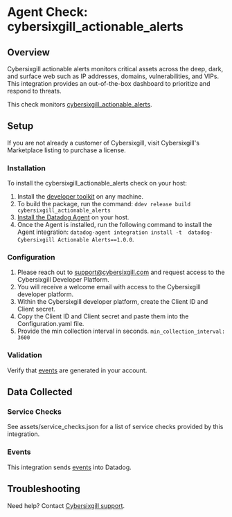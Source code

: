 # Agent Check: cybersixgill_actionable_alerts

## Overview

Cybersixgill actionable alerts monitors critical assets across the deep, dark, and surface web such as IP addresses, 
domains, vulnerabilities, and VIPs. This integration provides an out-of-the-box dashboard to prioritize and respond to threats.

This check monitors [cybersixgill_actionable_alerts][1].

## Setup
If you are not already a customer of Cybersixgill, visit Cybersixgill's Marketplace listing to purchase a license.
### Installation

To install the cybersixgill_actionable_alerts check on your host:
1. Install the [developer toolkit][11] on any machine.
2. To build the package, run the command: `ddev release build cybersixgill_actionable_alerts`
3. [Install the Datadog Agent][10] on your host.
4. Once the Agent is installed, run the following command to install the Agent integration: `datadog-agent integration install -t 
datadog-Cybersixgill Actionable Alerts==1.0.0`.

### Configuration
1. Please reach out to support@cybersixgill.com and request access to the Cybersixgill Developer Platform.
2. You will receive a welcome email with access to the Cybersixgill developer platform.
3. Within the Cybersixgill developer platform, create the Client ID and Client secret.
4. Copy the Client ID and Client secret and paste them into the Configuration.yaml file.
5. Provide the min collection interval in seconds. `min_collection_interval: 3600`

### Validation
 Verify that [events][12] are generated in your account.

## Data Collected

### Service Checks
See assets/service_checks.json for a list of service checks provided by this integration.

### Events
This integration sends [events][12] into Datadog.

## Troubleshooting
Need help? Contact [Cybersixgill support][13].

[1]: https://www.cybersixgill.com/
[2]: https://app.datadoghq.com/account/settings#agent
[3]: https://docs.datadoghq.com/help/
[4]: https://github.com/DataDog/integrations-extras/blob/master/cybersixgill_actionable_alerts/datadog_checks/cybersixgill_actionable_alerts/data/conf.yaml.example
[5]: https://docs.datadoghq.com/agent/guide/agent-commands/#start-stop-and-restart-the-agent
[6]: https://docs.datadoghq.com/agent/guide/agent-commands/#agent-status-and-information
[7]: https://github.com/DataDog/integrations-extras/blob/master/cybersixgill_actionable_alerts/metadata.csv
[8]: https://github.com/DataDog/integrations-extras/blob/master/cybersixgill_actionable_alerts/assets/service_checks.json
[9]: https://docs.datadoghq.com/help/
[10]: https://docs.datadoghq.com/getting_started/agent/
[11]: https://docs.datadoghq.com/developers/integrations/new_check_howto/#developer-toolkit
[12]: https://app.datadoghq.com/event/explorer
[13]: support@cybersixgill.com

